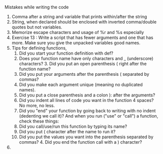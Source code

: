 Mistakes while writing the code


1. Comma after a string and variable that prints within/after the string
2. String, when declared should be enclosed with inverted comma/double quotes but not variables.
3. Memorize escape characters and usage of %r and %s especially  
4. Exercise 13 : Write a script that has fewer arguments and one that has more. Make sure you give the unpacked variables good
names.
5.  Tips for defining functions,
    1. Did you start your function definition with def?
    2. Does your function name have only characters and _ (underscore) characters? 3. Did you put an open parenthesis ( right after the function name?
    3. Did you put your arguments after the parenthesis ( separated by commas?
    4. Did you make each argument unique (meaning no duplicated names).
    5. Did you put a close parenthesis and a colon ): after the arguments?
    6. Did you indent all lines of code you want in the function 4 spaces? No more, no less.
    7. Did you "end" your function by going back to writing with no indent (dedenting we call it)? And when you run ("use" or "call") a function, check these things:
    8. Did you call/use/run this function by typing its name?
    9. Did you put ( character after the name to run it?
    10. Did you put the values you want into the parenthesis separated by commas? 4. Did you end the function call with a ) character?
 6. 
